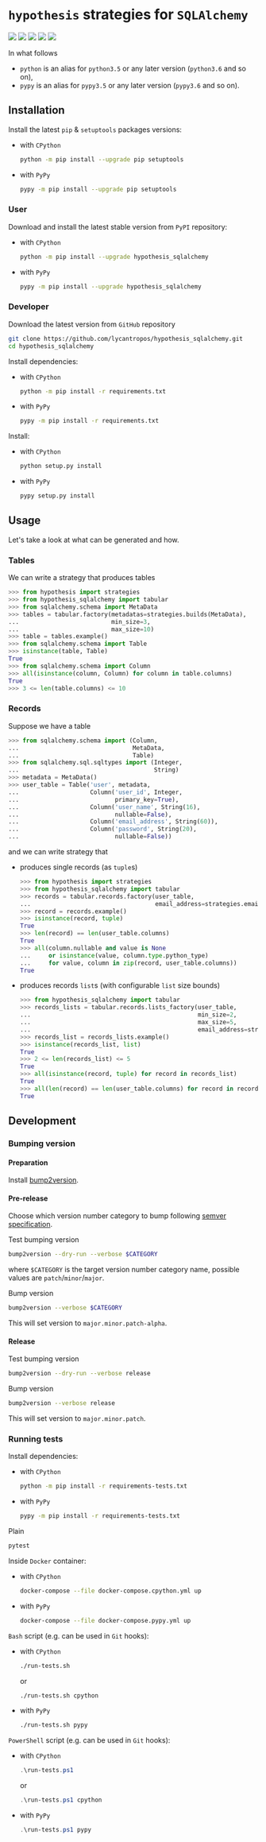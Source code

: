 `hypothesis` strategies for `SQLAlchemy`
========================================

[![](https://travis-ci.org/lycantropos/hypothesis_sqlalchemy.svg?branch=master)](https://travis-ci.org/lycantropos/hypothesis_sqlalchemy "Travis CI")
[![](https://dev.azure.com/lycantropos/hypothesis_sqlalchemy/_apis/build/status/lycantropos.hypothesis_sqlalchemy?branchName=master)](https://dev.azure.com/lycantropos/hypothesis_sqlalchemy/_build/latest?branchName=master "Azure Pipelines")
[![](https://codecov.io/gh/lycantropos/hypothesis_sqlalchemy/branch/master/graph/badge.svg)](https://codecov.io/gh/lycantropos/hypothesis_sqlalchemy "Codecov")
[![](https://img.shields.io/github/license/lycantropos/hypothesis_sqlalchemy.svg)](https://github.com/lycantropos/hypothesis_sqlalchemy/blob/master/LICENSE "License")
[![](https://badge.fury.io/py/hypothesis-sqlalchemy.svg)](https://badge.fury.io/py/hypothesis-sqlalchemy "PyPI")

In what follows
- `python` is an alias for `python3.5` or any later
version (`python3.6` and so on),
- `pypy` is an alias for `pypy3.5` or any later
version (`pypy3.6` and so on).

Installation
------------

Install the latest `pip` & `setuptools` packages versions:
- with `CPython`
  ```bash
  python -m pip install --upgrade pip setuptools
  ```
- with `PyPy`
  ```bash
  pypy -m pip install --upgrade pip setuptools
  ```

### User

Download and install the latest stable version from `PyPI` repository:
- with `CPython`
  ```bash
  python -m pip install --upgrade hypothesis_sqlalchemy
  ```
- with `PyPy`
  ```bash
  pypy -m pip install --upgrade hypothesis_sqlalchemy
  ```

### Developer

Download the latest version from `GitHub` repository
```bash
git clone https://github.com/lycantropos/hypothesis_sqlalchemy.git
cd hypothesis_sqlalchemy
```

Install dependencies:
- with `CPython`
  ```bash
  python -m pip install -r requirements.txt
  ```
- with `PyPy`
  ```bash
  pypy -m pip install -r requirements.txt
  ```

Install:
- with `CPython`
  ```bash
  python setup.py install
  ```
- with `PyPy`
  ```bash
  pypy setup.py install
  ```

Usage
-----

Let's take a look at what can be generated and how.

### Tables

We can write a strategy that produces tables
```python
>>> from hypothesis import strategies
>>> from hypothesis_sqlalchemy import tabular
>>> from sqlalchemy.schema import MetaData
>>> tables = tabular.factory(metadatas=strategies.builds(MetaData),
...                          min_size=3,
...                          max_size=10)
>>> table = tables.example()
>>> from sqlalchemy.schema import Table
>>> isinstance(table, Table)
True
>>> from sqlalchemy.schema import Column
>>> all(isinstance(column, Column) for column in table.columns)
True
>>> 3 <= len(table.columns) <= 10

```

### Records

Suppose we have a table
```python
>>> from sqlalchemy.schema import (Column,
...                                MetaData,
...                                Table)
>>> from sqlalchemy.sql.sqltypes import (Integer,
...                                      String)
>>> metadata = MetaData()
>>> user_table = Table('user', metadata,
...                    Column('user_id', Integer,
...                           primary_key=True),
...                    Column('user_name', String(16),
...                           nullable=False),
...                    Column('email_address', String(60)),
...                    Column('password', String(20),
...                           nullable=False))

```
and we can write strategy that
* produces single records (as `tuple`s)
    ```python
    >>> from hypothesis import strategies
    >>> from hypothesis_sqlalchemy import tabular
    >>> records = tabular.records.factory(user_table, 
    ...                                   email_address=strategies.emails())
    >>> record = records.example()
    >>> isinstance(record, tuple)
    True
    >>> len(record) == len(user_table.columns)
    True
    >>> all(column.nullable and value is None
    ...     or isinstance(value, column.type.python_type) 
    ...     for value, column in zip(record, user_table.columns))
    True
  
    ```
* produces records `list`s (with configurable `list` size bounds)
    ```python
    >>> from hypothesis_sqlalchemy import tabular
    >>> records_lists = tabular.records.lists_factory(user_table,
    ...                                               min_size=2,
    ...                                               max_size=5, 
    ...                                               email_address=strategies.emails())
    >>> records_list = records_lists.example()
    >>> isinstance(records_list, list)
    True
    >>> 2 <= len(records_list) <= 5
    True
    >>> all(isinstance(record, tuple) for record in records_list)
    True
    >>> all(len(record) == len(user_table.columns) for record in records_list)
    True

    ```

Development
-----------

### Bumping version

#### Preparation

Install
[bump2version](https://github.com/c4urself/bump2version#installation).

#### Pre-release

Choose which version number category to bump following [semver
specification](http://semver.org/).

Test bumping version
```bash
bump2version --dry-run --verbose $CATEGORY
```

where `$CATEGORY` is the target version number category name, possible
values are `patch`/`minor`/`major`.

Bump version
```bash
bump2version --verbose $CATEGORY
```

This will set version to `major.minor.patch-alpha`. 

#### Release

Test bumping version
```bash
bump2version --dry-run --verbose release
```

Bump version
```bash
bump2version --verbose release
```

This will set version to `major.minor.patch`.

### Running tests

Install dependencies:
- with `CPython`
  ```bash
  python -m pip install -r requirements-tests.txt
  ```
- with `PyPy`
  ```bash
  pypy -m pip install -r requirements-tests.txt
  ```

Plain
```bash
pytest
```

Inside `Docker` container:
- with `CPython`
  ```bash
  docker-compose --file docker-compose.cpython.yml up
  ```
- with `PyPy`
  ```bash
  docker-compose --file docker-compose.pypy.yml up
  ```

`Bash` script (e.g. can be used in `Git` hooks):
- with `CPython`
  ```bash
  ./run-tests.sh
  ```
  or
  ```bash
  ./run-tests.sh cpython
  ```

- with `PyPy`
  ```bash
  ./run-tests.sh pypy
  ```

`PowerShell` script (e.g. can be used in `Git` hooks):
- with `CPython`
  ```powershell
  .\run-tests.ps1
  ```
  or
  ```powershell
  .\run-tests.ps1 cpython
  ```
- with `PyPy`
  ```powershell
  .\run-tests.ps1 pypy
  ```

